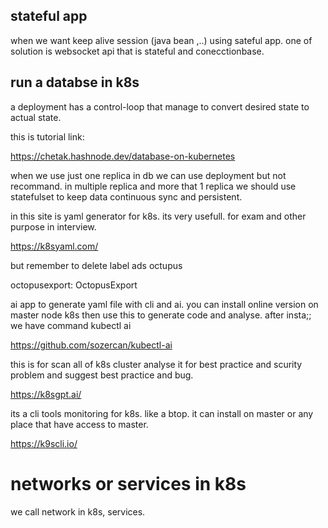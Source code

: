 
## stateful app 

when we want keep alive session (java bean ,..) using sateful app. one of solution is websocket api that is stateful and conecctionbase. 


## run a databse in k8s

a deployment has a control-loop that manage to convert desired state to actual state. 

this is tutorial link:

https://chetak.hashnode.dev/database-on-kubernetes


when we use just one replica in db we can use deployment but not recommand. in multiple replica and more that 1 replica we should use statefulset to keep data continuous sync and persistent. 


in this site is yaml generator for k8s. its very usefull. for exam and other purpose in interview.

https://k8syaml.com/

but remember to delete label ads octupus 

octopusexport: OctopusExport





ai app to generate yaml file with cli and ai. you can install online version on master node k8s then use this to generate code and analyse. after insta;; we have command kubectl ai

https://github.com/sozercan/kubectl-ai


this is for scan all of k8s cluster analyse it for best practice and scurity problem and suggest best practice and bug.

https://k8sgpt.ai/


its a cli tools monitoring for k8s. like a btop. it can install on master or any place that have access to master. 


https://k9scli.io/


# networks or services in k8s

we call network in k8s, services. 





